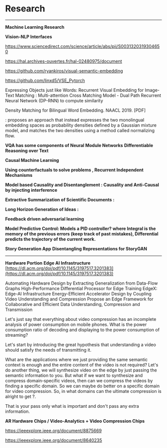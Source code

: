 # Research

---

**Machine Learning Research**

**Vision-NLP Interfaces**

https://www.sciencedirect.com/science/article/abs/pii/S0031320319304650

https://hal.archives-ouvertes.fr/hal-02480975/document

https://github.com/ryankiros/visual-semantic-embedding

https://github.com/linxd5/VSE_Pytorch

Expressing Objects just like Words: Recurrent Visual Embedding for Image-Text Matching : Multi-attention Cross Matching Model - Dual Path Recurrent Neural Network (DP-RNN) to compute similarity

Density Matching for Bilingual Word Embedding. NAACL 2019. [PDF]

: proposes an approach that instead expresses the two monolingual embedding spaces as probability densities defined by a Gaussian mixture model, and matches the two densities using a method called normalizing flow.

**VQA has some components of Neural Module Networks**
**Differentiable Reasoning over Text**

**Causal Machine Learning**

**Using counterfactuals to solve problems , Recurrent Independent Mechanisms**

**Model based Causality and Disentanglement : Causality and Anti-Causal by injecting interference**

**Extractive Summarization of Scientific Documents :**

**Long Horizon Generation of Ideas :**

**Feedback driven adversarial learning**

**Model Predictive Control: Models a PID controller? where Integral is the memory of the previous errors (keep track of past mistakes), Differential predicts the trajectory of the current work.**

**Story Generation App**
**Disentangling Representations for StoryGAN**

---

**Hardware Portion**
**Edge AI Infrastructure**
[https://dl.acm.org/doi/pdf/10.1145/3197517.3201383](https://dl.acm.org/doi/pdf/10.1145/3197517.3201383)

Automating Hardware Design by Extracting Generalization from Data-Flow Graphs
High-Performance Differential Processor for Edge Training
EdgeX: Edge-AI Infrastructure
Energy-Efficient Accelerator Design by Coupling Video Understanding and Compression
Propose an Edge Framework for Collaborative and Efficient Data Understanding, Compression and Transmission

Let's just say that everything about video compression has an incomplete analysis of power consumption on mobile phones. What is the power consumption ratio of decoding and displaying to the power consumption of streaming?

Let's start by introducing the great hypothesis that understanding a video should satisfy the needs of transmitting it.

What are the applications where we just providing the same semantic context is enough and the entire content of the video is not required?
Let's do another thing, we will synthesize video on the edge by just passing the semantic information to you. But what if we want to synthesize and compress domain-specific videos, then can we compress the videos by finding a specific domain. So we can maybe do better on a specific domain for video compression. So, in what domains can the ultimate compression is alright to get ?.

That is your pass only what is important and don't pass any extra information.

**AR Hardware Chips / Video-Analytics + Video Compression Chips**

https://ieeexplore.ieee.org/document/8875669

https://ieeexplore.ieee.org/document/8640235

